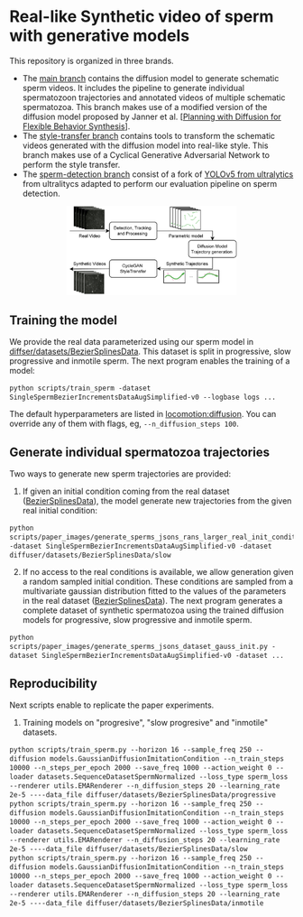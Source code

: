 # Real-like Synthetic video of sperm with generative models &nbsp;&nbsp; 

This repository is organized in three brands.

- The [main branch](https://github.com/SergioHdezG/sperm-diffuser) contains the diffusion model to generate schematic sperm videos. It includes the pipeline to generate individual spermatozoon trajectories and annotated videos of multiple schematic spermatozoa. This branch makes use of a modified version of the diffusion model proposed by Janner et al. [[Planning with Diffusion for Flexible Behavior Synthesis](https://github.com/jannerm/diffuser)].
- The [style-transfer branch](https://github.com/SergioHdezG/tree/style-transfer) contains tools to transform the schematic videos generated with the diffusion model into real-like style. This branch makes use of a Cyclical Generative Adversarial Network to perform the style transfer.
- The [sperm-detection branch](https://github.com/SergioHdezG/tree/sper-detection) consist of a fork of [YOLOv5 from ultralytics](https://github.com/ultralytics/yolov5) from ultralitycs adapted to perform our evaluation pipeline on sperm detection.
<p align="center">
    <img src="https://github.com/SergioHdezG/sperm-diffuser/blob/main/images/spermdiffuserabstract.png" width="60%" title="Abstract">
</p>


[//]: # (## Installation)

[//]: # ()
[//]: # (```)

[//]: # (conda env create -f environment.yml)

[//]: # (conda activate diffuser)

[//]: # (pip install -e .)

[//]: # (```)

## Training the model

We provide the real data parameterized using our sperm model in [diffser/datasets/BezierSplinesData](https://github.com/SergioHdezG/sperm-diffuser/diffuser/datasets/BezierSplinesData).
This dataset is split in progressive, slow progressive and inmotile sperm. The next program enables the training of a model:

```
python scripts/train_sperm -dataset SingleSpermBezierIncrementsDataAugSimplified-v0 --logbase logs ...
```

The default hyperparameters are listed in [locomotion:diffusion](config/locomotion.py#L22-L65).
You can override any of them with flags, eg, `--n_diffusion_steps 100`.

## Generate individual spermatozoa trajectories

Two ways to generate new sperm trajectories are provided:

1. If given an initial condition coming from the real dataset ([BezierSplinesData](https://github.com/SergioHdezG/sperm-diffuser/diffuser/datasets/BezierSplinesData)), the model generate new trajectories from the given real initial condition:

```
python scripts/paper_images/generate_sperms_jsons_rans_larger_real_init_condition.py -dataset SingleSpermBezierIncrementsDataAugSimplified-v0 -dataset diffuser/datasets/BezierSplinesData/slow
```

2. If no access to the real conditions is available, we allow generation given a random sampled initial condition. These conditions are sampled from a multivariate gaussian distribution fitted to the values of the parameters in the real dataset ([BezierSplinesData](https://github.com/SergioHdezG/sperm-diffuser/diffuser/datasets/BezierSplinesData)). The next program generates a complete dataset of synthetic spermatozoa using the trained diffusion models for progressive, slow progressive and inmotile sperm.

```
python scripts/paper_images/generate_sperms_jsons_dataset_gauss_init.py -dataset SingleSpermBezierIncrementsDataAugSimplified-v0 -dataset ...
```

## Reproducibility

Next scripts enable to replicate the paper experiments.

1. Training models on "progresive", "slow progresive" and "inmotile" datasets.
```
python scripts/train_sperm.py --horizon 16 --sample_freq 250 --diffusion models.GaussianDiffusionImitationCondition --n_train_steps 10000 --n_steps_per_epoch 2000 --save_freq 1000 --action_weight 0 --loader datasets.SequenceDatasetSpermNormalized --loss_type sperm_loss --renderer utils.EMARenderer --n_diffusion_steps 20 --learning_rate 2e-5 ----data_file diffuser/datasets/BezierSplinesData/progressive
python scripts/train_sperm.py --horizon 16 --sample_freq 250 --diffusion models.GaussianDiffusionImitationCondition --n_train_steps 10000 --n_steps_per_epoch 2000 --save_freq 1000 --action_weight 0 --loader datasets.SequenceDatasetSpermNormalized --loss_type sperm_loss --renderer utils.EMARenderer --n_diffusion_steps 20 --learning_rate 2e-5 ----data_file diffuser/datasets/BezierSplinesData/slow
python scripts/train_sperm.py --horizon 16 --sample_freq 250 --diffusion models.GaussianDiffusionImitationCondition --n_train_steps 10000 --n_steps_per_epoch 2000 --save_freq 1000 --action_weight 0 --loader datasets.SequenceDatasetSpermNormalized --loss_type sperm_loss --renderer utils.EMARenderer --n_diffusion_steps 20 --learning_rate 2e-5 ----data_file diffuser/datasets/BezierSplinesData/inmotile
```

